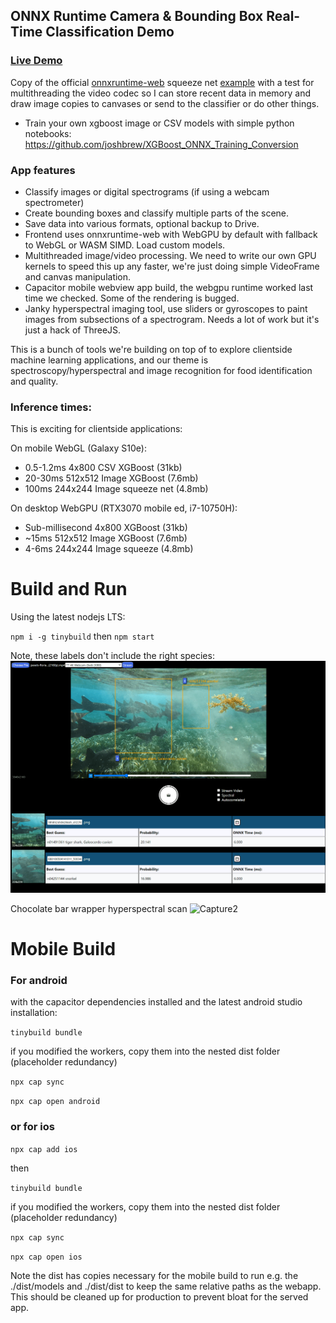 ## ONNX Runtime Camera & Bounding Box Real-Time Classification Demo

### [Live Demo](https://wonnx-cameraid.netlify.app/)

Copy of the official [onnxruntime-web](https://github.com/microsoft/onnxruntime) squeeze net [example](https://github.com/webonnx/wonnx-wasm-example) with a test for multithreading the video codec so I can store recent data in memory and draw image copies to canvases or send to the classifier or do other things. 

- Train your own xgboost image or CSV models with simple python notebooks: https://github.com/joshbrew/XGBoost_ONNX_Training_Conversion

### App features
- Classify images or digital spectrograms (if using a webcam spectrometer)
- Create bounding boxes and classify multiple parts of the scene.
- Save data into various formats, optional backup to Drive.
- Frontend uses onnxruntime-web with WebGPU by default with fallback to WebGL or WASM SIMD. Load custom models.
- Multithreaded image/video processing. We need to write our own GPU kernels to speed this up any faster, we're just doing simple VideoFrame and canvas manipulation.
- Capacitor mobile webview app build, the webgpu runtime worked last time we checked. Some of the rendering is bugged. 
- Janky hyperspectral imaging tool, use sliders or gyroscopes to paint images from subsections of a spectrogram. Needs a lot of work but it's just a hack of ThreeJS.

This is a bunch of tools we're building on top of to explore clientside machine learning applications, and our theme is spectroscopy/hyperspectral and image recognition for food identification and quality.

### Inference times:

This is exciting for clientside applications:

On mobile WebGL (Galaxy S10e):
- 0.5-1.2ms 4x800 CSV XGBoost (31kb)
- 20-30ms 512x512 Image XGBoost (7.6mb)
- 100ms 244x244 Image squeeze net (4.8mb)

On desktop WebGPU (RTX3070 mobile ed, i7-10750H):
- Sub-millisecond 4x800 XGBoost (31kb)
- ~15ms 512x512 Image XGBoost (7.6mb)
- 4-6ms 244x244 Image squeeze (4.8mb)

# Build and Run

Using the latest nodejs LTS:

`npm i -g tinybuild` then `npm start`

Note, these labels don't include the right species:
![Capture](./screenshot.PNG)

Chocolate bar wrapper hyperspectral scan
![Capture2](https://github.com/joshbrew/cameraId-wonnx-wasm/assets/18196383/f62e5360-8742-4124-9eb2-8085ab54e5f9)


# Mobile Build

### For android 
with the capacitor dependencies installed and the latest android studio installation:

`tinybuild bundle`

if you modified the workers, copy them into the nested dist folder (placeholder redundancy)

`npx cap sync`

`npx cap open android`

### or for ios

`npx cap add ios`

then 

`tinybuild bundle`

if you modified the workers, copy them into the nested dist folder (placeholder redundancy)

`npx cap sync`

`npx cap open ios`

Note the dist has copies necessary for the mobile build to run e.g. the ./dist/models and ./dist/dist to keep the same relative paths as the webapp. This should be cleaned up for production to prevent bloat for the served app.
